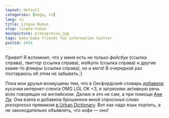 ```yaml
---
layout: default
categories: [mega, ru]
lang: ru
title: Lingua Nuovo
slug: lingua-nuovo
mainpicture: presspresso.jpg
tags: baka-baka friends fun information twitter 
postid: 2434
---
```



Привет! Я вспомнил, что у меня есть не только <i>фейсбук</i> (ссылка справа), <i>твиттер</i> (ссылка справа), <i>walkyrie</i> (ссылка справа) и другие какие-то <i>фликры</i> (ссылки справа), но и <i>мега</i>! В очередной раз постараюсь об этом не забывать ;)

Пока мои друзья возмущены тем, что в Оксфордский словарь <a href="http://www.oed.com/public/latest/latest-update/#new">добавили</a> кусочки интернет-сленга OMG LOL OK &lt;3, я загрязняю активную речь всех говорящих на английском. Делаю я это не сам, а при помощи <a href="http://twitter.com/lee_offline">Ани Ли</a>. Она взяла и добавила брошенное мной спросонья слово <i>presspresso</i> прямиком <a href="http://presspresso.urbanup.com/">в Urban Dictionary</a>. Вот как надо язык портить, а не законодательно объявлять, что кофе — оно!